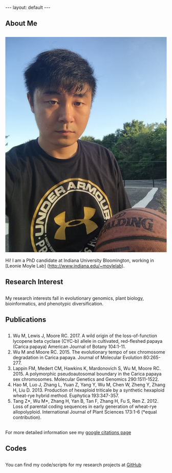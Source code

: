 --- layout: default ---


## About Me
## 
<img class="profile-picture" src="myself.jpg">

Hi! I am a PhD candidate at Indiana University Bloomington, working in [Leonie Moyle Lab] (http://www.indiana.edu/~moylelab).


## Research Interest
## 
My research interests fall in evolutionary genomics, plant biology, bioinformatics, and phenotypic diversification.


## Publications
## 
1. Wu M, Lewis J, Moore RC. 2017. A wild origin of the loss-of-function lycopene beta cyclase (CYC-b) allele in cultivated, red-fleshed papaya (Carica papaya) American Journal of Botany 104:1-11. 	 		
2. Wu M and Moore RC. 2015. The evolutionary tempo of sex chromosome degradation in Carica papaya. Journal of Molecular Evolution 80:265-277.	
3. Lappin FM, Medert CM, Hawkins K, Mardonovich S, Wu M, Moore RC. 2015. A polymorphic pseudoautosomal boundary in the Carica papaya sex chromosomes. Molecular Genetics and Genomics 290:1511-1522.	
4. Hao M, Luo J, Zhang L, Yuan Z, Yang Y, Wu M, Chen W, Zheng Y, Zhang H, Liu D. 2013. Production of hexaploid triticale by a synthetic hexaploid wheat-rye hybrid method. Euphytica 193:347-357.	
5. Tang Z*, Wu M*, Zhang H, Yan B, Tan F, Zhang H, Fu S, Ren Z. 2012. Loss of parental coding sequences in early generation of wheat-rye allopolyploid. International Journal of Plant Sciences 173:1-6 (*equal contribution).

##
For more detailed information see my [google citations page](https://scholar.google.com/citations?user=xbBN51gAAAAJ&hl=en)


## Codes
##
You can find my code/scripts for my research projects at [GitHub](https://github.com/wum5)
